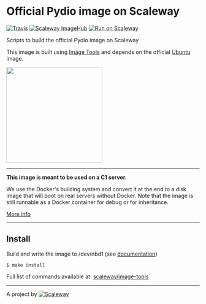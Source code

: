 # Official Pydio image on Scaleway

[![Travis](https://img.shields.io/travis/scaleway-community/scaleway-pydio.svg)](https://travis-ci.org/scaleway-community/scaleway-pydio)
[![Scaleway ImageHub](https://img.shields.io/badge/ImageHub-view-ff69b4.svg)](https://hub.scaleway.com/pydio.html)
[![Run on Scaleway](https://img.shields.io/badge/Scaleway-run-69b4ff.svg)](https://cloud.scaleway.com/#/servers/new?image=fb5ef57d-6ca5-4efb-b925-ab35ecc5b97a)

Scripts to build the official Pydio image on Scaleway

This image is built using [Image Tools](https://github.com/scaleway/image-tools) and depends on the official [Ubuntu](https://github.com/scaleway/image-ubuntu) image.

<img src="https://pyd.io/wp-content/uploads/2013/10/PydioLogo250.png" width="250px" />


---

**This image is meant to be used on a C1 server.**

We use the Docker's building system and convert it at the end to a disk image that will boot on real servers without Docker. Note that the image is still runnable as a Docker container for debug or for inheritance.

[More info](https://github.com/scaleway/image-tools)


---

## Install

Build and write the image to /dev/nbd1 (see [documentation](https://www.scaleway.com/docs/create_an_image_with_docker))

    $ make install

Full list of commands available at: [scaleway/image-tools](https://github.com/scaleway/image-tools/#commands)


---

A project by [![Scaleway](https://avatars1.githubusercontent.com/u/5185491?v=3&s=42)](https://www.scaleway.com/)
